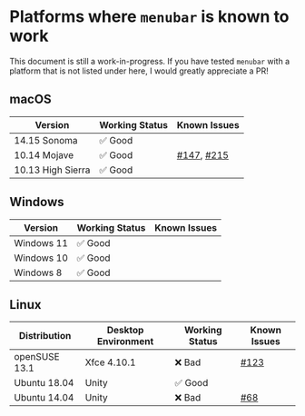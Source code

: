 # Platforms where `menubar` is known to work

This document is still a work-in-progress. If you have tested `menubar` with a platform that is not listed under here, I would greatly appreciate a PR!

## macOS

| Version           | Working Status | Known Issues                                                                                                   |
| ----------------- | -------------- | -------------------------------------------------------------------------------------------------------------- |
| 14.15 Sonoma      | ✅ Good        |                                                                                                                |
| 10.14 Mojave      | ✅ Good        | [#147](https://github.com/maxogden/menubar/issues/147), [#215](https://github.com/maxogden/menubar/issues/215) |
| 10.13 High Sierra | ✅ Good        |                                                                                                                |

## Windows

| Version    | Working Status | Known Issues |
| ---------- | -------------- | ------------ |
| Windows 11 | ✅ Good        |              |
| Windows 10 | ✅ Good        |              |
| Windows 8  | ✅ Good        |              |

## Linux

| Distribution  | Desktop Environment | Working Status | Known Issues                                           |
| ------------- | ------------------- | -------------- | ------------------------------------------------------ |
| openSUSE 13.1 | Xfce 4.10.1         | ❌ Bad         | [#123](https://github.com/maxogden/menubar/issues/123) |
| Ubuntu 18.04  | Unity               | ✅ Good        |                                                        |
| Ubuntu 14.04  | Unity               | ❌ Bad         | [#68](https://github.com/maxogden/menubar/issues/68)   |
